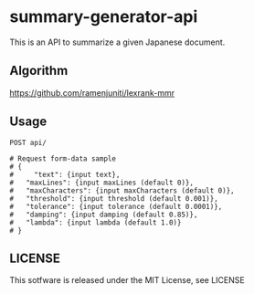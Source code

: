 # summary-generator-api

This is an API to summarize a given Japanese document.

## Algorithm

https://github.com/ramenjuniti/lexrank-mmr

## Usage

```
POST api/

# Request form-data sample
# {
#	  "text": {input text},
#   "maxLines": {input maxLines (default 0)},
#   "maxCharacters": {input maxCharacters (default 0)},
#   "threshold": {input threshold (default 0.001)},
#   "tolerance": {input tolerance (default 0.0001)},
#   "damping": {input damping (default 0.85)},
#   "lambda": {input lambda (default 1.0)}
# }
```

## LICENSE

This sotfware is released under the MIT License, see LICENSE
